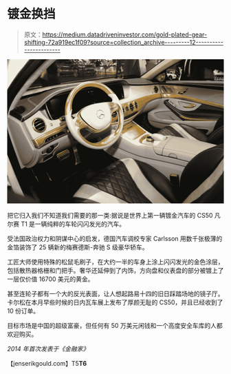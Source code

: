 # 镀金换挡

> 原文：<https://medium.datadriveninvestor.com/gold-plated-gear-shifting-72a919ec1f09?source=collection_archive---------12----------------------->

![](img/0286d2b579819f5dbfae8a4cd390b4f8.png)

把它归入我们不知道我们需要的那一类:据说是世界上第一辆镀金汽车的 CS50 凡尔赛 T1 是一辆纯粹的车轮闪闪发光的汽车。

受法国政治权力和阴谋中心的启发，德国汽车调校专家 Carlsson 用数千张极薄的金箔装饰了 25 辆新的梅赛德斯-奔驰 S 级豪华轿车。

工匠大师使用特殊的松鼠毛刷子，在大约一半的车身上涂上闪闪发光的金色涂层，包括散热器格栅和门把手。奢华还延伸到了内饰，方向盘和仪表盘的部分被镀上了一层仅价值 16700 美元的黄金。

甚至连轮子都有一个大的反光表面，让人想起路易十四的旧日踩踏场地的镜子厅。卡尔松在本月早些时候的日内瓦车展上发布了厚颜无耻的 CS50，并且已经收到了 10 份订单。

目标市场是中国的超级富豪，但任何有 50 万美元闲钱和一个高度安全车库的人都欢迎购买。

*2014 年首次发表于《金融家》*

【jenserikgould.com】T5**T6**